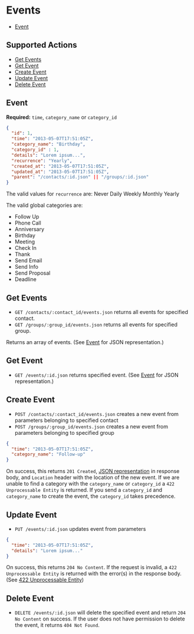 # Events

* [Event](#event)

## Supported Actions

* [Get Events](#get-events)
* [Get Event](#get-event)
* [Create Event](#create-event)
* [Update Event](#update-event)
* [Delete Event](#delete-event)

## Event

**Required:** ```time```, ```category_name``` or ```category_id```

```json
{
  "id": 1,
  "time": "2013-05-07T17:51:05Z",
  "category_name": "Birthday",
  "category_id" : 1,
  "details": "Lorem ipsum...",
  "recurrence": "Yearly",
  "created_at": "2013-05-07T17:51:05Z",
  "updated_at": "2013-05-07T17:51:05Z",
  "parent": "/contacts/:id.json" || "/groups/:id.json"
}
```

The valid values for ```recurrence``` are: Never Daily Weekly Monthly Yearly

The valid global categories are:
- Follow Up
- Phone Call
- Anniversary
- Birthday
- Meeting
- Check In
- Thank
- Send Email
- Send Info
- Send Proposal
- Deadline

## Get Events

* ```GET /contacts/:contact_id/events.json``` returns all events for specified contact.
* ```GET /groups/:group_id/events.json``` returns all events for specified group.

Returns an array of events. (See [Event](#event) for JSON representation.)

## Get Event

 * ```GET /events/:id.json``` returns specified event. (See [Event](#event) for JSON representation.)

## Create Event

* ```POST /contacts/:contact_id/events.json``` creates a new event from parameters belonging to specified contact
* ```POST /groups/:group_id/events.json``` creates a new event from parameters belonging to specified group

```json
{
  "time": "2013-05-07T17:51:05Z",
  "category_name": "Follow-up"
}
```

On success, this returns ```201 Created```, [JSON representation](#event) in response body, and ```Location``` header with the location of the new event. If we are unable to find a category with the ```category_name``` or ```category_id``` a ```422 Unprocessable Entity``` is returned. If you send a ```category_id``` and ```category_name``` to create the event, the ```category_id``` takes precedence.

## Update Event

* ```PUT /events/:id.json``` updates event from parameters

```json
{
  "time": "2013-05-07T17:51:05Z",
  "details": "Lorem ipsum..."
}
```

On success, this returns ```204 No Content```. If the request is invalid, a ```422 Unprocessable Entity``` is returned with the error(s) in the response body. (See [422 Unprocessable Entity](https://github.com/outstand/api-docs/blob/master/422.md))

## Delete Event

* ```DELETE /events/:id.json``` will delete the specified event and return ```204 No Content``` on success. If the user does not have permission to delete the event, it returns ```404 Not Found```.


